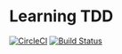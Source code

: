 # Learning TDD

[![CircleCI](https://circleci.com/gh/jcmlumacad/learning-tdd-js/tree/master.svg?style=svg)](https://circleci.com/gh/jcmlumacad/learning-tdd-js/tree/master)
[![Build Status](https://travis-ci.org/jcmlumacad/learning-tdd-js.svg?branch=master)](https://travis-ci.org/jcmlumacad/learning-tdd-js)